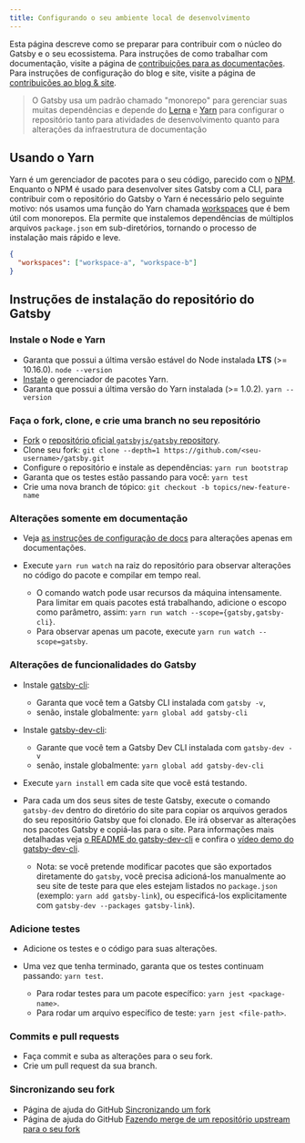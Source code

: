 ```yaml
---
title: Configurando o seu ambiente local de desenvolvimento
---
```


Esta página descreve como se preparar para contribuir com o núcleo do Gatsby e o seu ecossistema. Para instruções de como trabalhar com documentação, visite a página de [contribuições para as documentações](/contributing/docs-contributions/). Para instruções de configuração do blog e site, visite a página de [contribuições ao blog & site](/contributing/blog-and-website-contributions/).

> O Gatsby usa um padrão chamado "monorepo" para gerenciar suas muitas dependências e depende do
> [Lerna](https://lerna.js.org/) e [Yarn](https://yarnpkg.com/en/) para configurar o repositório tanto para atividades de desenvolvimento quanto para alterações da infraestrutura de documentação

## Usando o Yarn

Yarn é um gerenciador de pacotes para o seu código, parecido com o [NPM](https://www.npmjs.com/). Enquanto o NPM é usado para desenvolver sites Gatsby com a CLI, para contribuir com o repositório do Gatsby o Yarn é necessário pelo seguinte motivo: nós usamos uma função do Yarn chamada [workspaces](https://classic.yarnpkg.com/pt-BR/docs/workspaces) que é bem útil com monorepos. Ela permite que instalemos dependências de múltiplos arquivos `package.json` em sub-diretórios, tornando o processo de instalação mais rápido e leve.

```json:title=package.json
{
  "workspaces": ["workspace-a", "workspace-b"]
}
```

## Instruções de instalação do repositório do Gatsby

### Instale o Node e Yarn  

- Garanta que possui a última versão estável do Node instalada **LTS** (>= 10.16.0). `node --version`
- [Instale](https://yarnpkg.com/en/docs/install) o gerenciador de pacotes Yarn.
- Garanta que possui a última versão do Yarn instalada (>= 1.0.2). `yarn --version`

### Faça o fork, clone, e crie uma branch no seu repositório

- [Fork](https://help.github.com/en/github/getting-started-with-github/fork-a-repo) o [repositório oficial `gatsbyjs/gatsby` repository](https://github.com/gatsbyjs/gatsby).
- Clone seu fork: `git clone --depth=1 https://github.com/<seu-username>/gatsby.git`
- Configure o repositório e instale as dependências: `yarn run bootstrap`
- Garanta que os testes estão passando para você: `yarn test`
- Crie uma nova branch de tópico: `git checkout -b topics/new-feature-name`

### Alterações somente em documentação

- Veja [as instruções de configuração de docs](/contributing/docs-contributions#docs-site-setup-instructions) para alterações apenas em documentações.
- Execute `yarn run watch` na raiz do repositório para observar alterações no código do pacote e compilar em tempo real.

  - O comando watch pode usar recursos da máquina intensamente. Para limitar em quais pacotes está trabalhando, adicione o escopo como parâmetro, assim: `yarn run watch --scope={gatsby,gatsby-cli}`.
  - Para observar apenas um pacote, execute `yarn run watch --scope=gatsby`.

### Alterações de funcionalidades do Gatsby

- Instale [gatsby-cli](https://github.com/gatsbyjs/gatsby/blob/master/packages/gatsby-cli):
  - Garanta que você tem a Gatsby CLI instalada com `gatsby -v`,
  - senão, instale globalmente: `yarn global add gatsby-cli`
- Instale [gatsby-dev-cli](https://github.com/gatsbyjs/gatsby/tree/master/packages/gatsby-dev-cli):
  - Garante que você tem a Gatsby Dev CLI instalada com `gatsby-dev -v`
  - senão, instale globalmente: `yarn global add gatsby-dev-cli`
- Execute `yarn install` em cada site que você está testando.
- Para cada um dos seus sites de teste Gatsby, execute o comando `gatsby-dev` dentro do diretório do site para copiar os arquivos gerados do seu repositório Gatsby que foi clonado. Ele irá observar as alterações nos pacotes Gatsby e copiá-las para o site. Para informações mais detalhadas veja [o README do gatsby-dev-cli](https://www.npmjs.com/package/gatsby-dev-cli) e confira o [vídeo demo do gatsby-dev-cli](https://www.youtube.com/watch?v=D0SwX1MSuas).

  - Nota: se você pretende modificar pacotes que são exportados diretamente do `gatsby`, você precisa adicioná-los manualmente ao seu site de teste para que eles estejam listados no `package.json` (exemplo: `yarn add gatsby-link`), ou especificá-los explicitamente com `gatsby-dev --packages gatsby-link`).

### Adicione testes

- Adicione os testes e o código para suas alterações.
- Uma vez que tenha terminado, garanta que os testes continuam passando: `yarn test`.

  - Para rodar testes para um pacote específico: `yarn jest <package-name>`.
  - Para rodar um arquivo específico de teste: `yarn jest <file-path>`.

### Commits e pull requests

- Faça commit e suba as alterações para o seu fork.
- Crie um pull request da sua branch.

### Sincronizando seu fork

- Página de ajuda do GitHub [Sincronizando um fork](https://help.github.com/en/github/collaborating-with-issues-and-pull-requests/syncing-a-fork)
- Página de ajuda do GitHub [Fazendo merge de um repositório upstream para o seu fork](https://help.github.com/en/github/collaborating-with-issues-and-pull-requests/merging-an-upstream-repository-into-your-fork)
